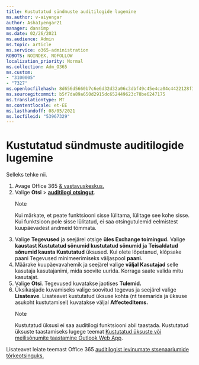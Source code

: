 ```yaml
---
title: Kustutatud sündmuste auditilogide lugemine
ms.author: v-aiyengar
author: AshaIyengar21
manager: dansimp
ms.date: 02/26/2021
ms.audience: Admin
ms.topic: article
ms.service: o365-administration
ROBOTS: NOINDEX, NOFOLLOW
localization_priority: Normal
ms.collection: Adm_O365
ms.custom:
- "3100005"
- "7327"
ms.openlocfilehash: 8d656d5660b7c6e6d32d32a06c3dbf49c45e4ca04c4422128f1c4ea62413afa1
ms.sourcegitcommit: b5f7da89a650d2915dc652449623c78be6247175
ms.translationtype: MT
ms.contentlocale: et-EE
ms.lasthandoff: 08/05/2021
ms.locfileid: "53967329"
---
```

# <a name="read-the-audit-logs-for-deleted-events"></a>Kustutatud sündmuste auditilogide lugemine

Selleks tehke nii.

1. Avage Office 365 [& vastavuskeskus.](https://go.microsoft.com/fwlink/p/?linkid=2077143)
1. Valige **Otsi**  >  [**auditilogi otsingut**](https://go.microsoft.com/fwlink/?linkid=2103759).
    > [!NOTE]
    > Kui märkate, et peate funktsiooni sisse lülitama, lülitage see kohe sisse. Kui funktsioon pole sisse lülitatud, ei saa otsingutulemid eelmistest kuupäevadest andmeid tõmmata.
1. Valige **Tegevused** ja seejärel otsige **üles Exchange toimingud.** Valige **kaustast Kustutatud sõnumid kustutatud sõnumid ja** **Teisaldatud sõnumid kausta Kustutatud** üksused. Kui olete lõpetanud, klõpsake paani Tegevused minimeerimiseks väljaspool **paani.**
1. Määrake kuupäevavahemik ja seejärel valige **väljal Kasutajad** selle kasutaja kasutajanimi, mida soovite uurida. Korraga saate valida mitu kasutajat.
1. Valige **Otsi**. Tegevused kuvatakse jaotises **Tulemid.**
1. Üksikasjade kuvamiseks valige soovitud tegevus ja seejärel valige **Lisateave**. Lisateavet kustutatud üksuse kohta (nt teemarida ja üksuse asukoht kustutamisel) kuvatakse väljal **AffectedItems.**
    > [!NOTE]
    > Kustutatud üksusi ei saa auditilogi funktsiooni abil taastada. Kustutatud üksuste taastamiseks lugege teemat [Kustutatud üksuste või meilisõnumite taastamine Outlook Web App](https://go.microsoft.com/fwlink/?linkid=2103759).

Lisateavet leiate teemast Office 365 [auditilogist levinumate stsenaariumide tõrkeotsinguks.](https://go.microsoft.com/fwlink/?linkid=2103944)
